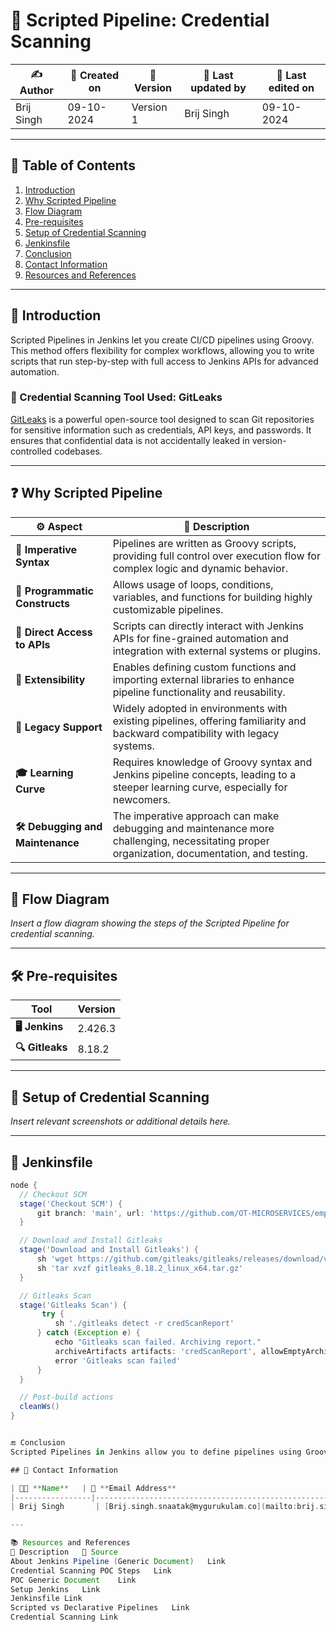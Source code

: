 


# 🐞 Scripted Pipeline: Credential Scanning

| ✍️ **Author**      | 📅 **Created on**  | 📌 **Version**    | 📝 **Last updated by** | 📅 **Last edited on** |
|-------------------|--------------------|-------------------|-----------------------|-----------------------|
| Brij Singh      | 09-10-2024          | Version 1         | Brij Singh            | 09-10-2024            |
---

## 📑 Table of Contents
1. [Introduction](#introduction)
2. [Why Scripted Pipeline](#why-scripted-pipeline)
3. [Flow Diagram](#flow-diagram)
4. [Pre-requisites](#pre-requisites)
5. [Setup of Credential Scanning](#setup-of-credential-scanning)
6. [Jenkinsfile](#jenkinsfile)
7. [Conclusion](#conclusion)
8. [Contact Information](#contact-information)
9. [Resources and References](#resources-and-references)

---

## 📖 Introduction
Scripted Pipelines in Jenkins let you create CI/CD pipelines using Groovy. This method offers flexibility for complex workflows, allowing you to write scripts that run step-by-step with full access to Jenkins APIs for advanced automation.

### 🔐 Credential Scanning Tool Used: GitLeaks
[GitLeaks](https://github.com/gitleaks/gitleaks) is a powerful open-source tool designed to scan Git repositories for sensitive information such as credentials, API keys, and passwords. It ensures that confidential data is not accidentally leaked in version-controlled codebases.

---

## ❓ Why Scripted Pipeline

| ⚙️ **Aspect**                  | 📝 **Description**                                                                                                                                                  |
|-------------------------------|--------------------------------------------------------------------------------------------------------------------------------------------------------------------|
| **📜 Imperative Syntax**        | Pipelines are written as Groovy scripts, providing full control over execution flow for complex logic and dynamic behavior.                                        |
| **🔄 Programmatic Constructs**  | Allows usage of loops, conditions, variables, and functions for building highly customizable pipelines.                                                            |
| **🔧 Direct Access to APIs**    | Scripts can directly interact with Jenkins APIs for fine-grained automation and integration with external systems or plugins.                                      |
| **🔗 Extensibility**            | Enables defining custom functions and importing external libraries to enhance pipeline functionality and reusability.                                             |
| **🧰 Legacy Support**           | Widely adopted in environments with existing pipelines, offering familiarity and backward compatibility with legacy systems.                                      |
| **🎓 Learning Curve**           | Requires knowledge of Groovy syntax and Jenkins pipeline concepts, leading to a steeper learning curve, especially for newcomers.                                  |
| **🛠 Debugging and Maintenance**| The imperative approach can make debugging and maintenance more challenging, necessitating proper organization, documentation, and testing.                       |

---

## 📝 Flow Diagram
*Insert a flow diagram showing the steps of the Scripted Pipeline for credential scanning.*

---

## 🛠 Pre-requisites

| **Tool**   | **Version**  |
|------------|--------------|
| **🖥️ Jenkins**  | 2.426.3    |
| **🔍 Gitleaks** | 8.18.2     |

---

## 🔧 Setup of Credential Scanning


*Insert relevant screenshots or additional details here.*

---

## 📝 Jenkinsfile

```groovy
node {
  // Checkout SCM
  stage('Checkout SCM') {
      git branch: 'main', url: 'https://github.com/OT-MICROSERVICES/employee-api.git'
  }

  // Download and Install Gitleaks
  stage('Download and Install Gitleaks') {
      sh 'wget https://github.com/gitleaks/gitleaks/releases/download/v8.18.2/gitleaks_8.18.2_linux_x64.tar.gz'
      sh 'tar xvzf gitleaks_8.18.2_linux_x64.tar.gz'
  }

  // Gitleaks Scan
  stage('Gitleaks Scan') {
       try {
          sh './gitleaks detect -r credScanReport'
      } catch (Exception e) {
          echo "Gitleaks scan failed. Archiving report."
          archiveArtifacts artifacts: 'credScanReport', allowEmptyArchive: true
          error 'Gitleaks scan failed'
      }
  }

  // Post-build actions
  cleanWs()
}


🔚 Conclusion
Scripted Pipelines in Jenkins allow you to define pipelines using Groovy code, giving you more control over each step. It's ideal for cases where you need detailed customization and advanced automation features. However, since you're writing code, it can be more challenging to learn, troubleshoot, and maintain compared to Declarative Pipelines, which are easier to set up but less flexible.

## 📧 Contact Information

| 👨‍💻 **Name**   | 📧 **Email Address**                                  |
|-----------------|-------------------------------------------------------|
| Brij Singh       | [Brij.singh.snaatak@mygurukulam.co](mailto:brij.singh.snaatak@mygurukulam.co) |

---

📚 Resources and References
📄 Description	🔗 Source
About Jenkins Pipeline (Generic Document)	Link
Credential Scanning POC Steps	Link
POC Generic Document	Link
Setup Jenkins	Link
Jenkinsfile	Link
Scripted vs Declarative Pipelines	Link
Credential Scanning	Link

